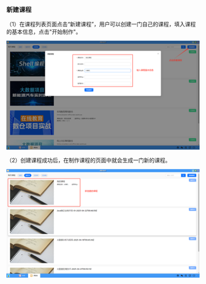 ### 新建课程
（1）在课程列表页面点击“新建课程”，用户可以创建一门自己的课程，填入课程的基本信息，点击"开始制作"。

![alt text](./coursemake02.png)

（2）创建课程成功后，在制作课程的页面中就会生成一门新的课程。

![alt text](./coursemake03.png)